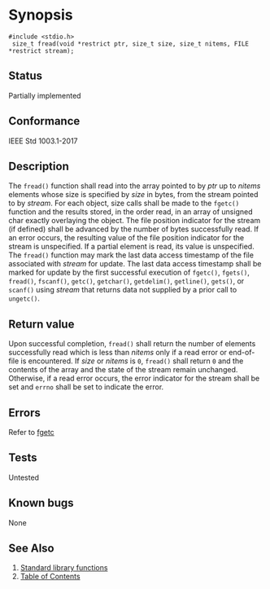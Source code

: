 # Synopsis 
`#include <stdio.h>`</br>
` size_t fread(void *restrict ptr, size_t size, size_t nitems, FILE *restrict stream);`</br>

## Status
Partially implemented
## Conformance
IEEE Std 1003.1-2017
## Description

The `fread()` function shall read into the array pointed to by _ptr_ up to _nitems_ elements whose size is
specified by _size_ in bytes, from the stream pointed to by _stream_. For each object, size calls shall be made to
the `fgetc()` function and the results stored, in the order read, in an array of
unsigned char exactly overlaying the object. The file position indicator for the stream (if defined) shall be advanced by
the number of bytes successfully read. If an error occurs, the resulting value of the file position indicator for the stream is
unspecified. If a partial element is read, its value is unspecified.
The
`fread()` function may mark the last data access timestamp of the file associated with _stream_ for update. The last data
access timestamp shall be marked for update by the first successful execution of `fgetc()`, `fgets()`, `fread()`, `fscanf()`, `getc()`, `getchar()`, `getdelim()`, `getline()`, `gets()`, or `scanf()` using _stream_ that returns data not supplied by a prior call to `ungetc()`. 


## Return value

Upon successful completion, `fread()` shall return the number of elements successfully read which is less than _nitems_ only if a read error or end-of-file is encountered. If _size_ or _nitems_ is `0`, `fread()` shall return `0` and the contents of the array and the state of the stream remain unchanged. Otherwise, if a read error occurs, the error indicator for the stream shall be set and `errno` shall be set to indicate the error.

## Errors

Refer to [fgetc](/fgetc.part-impl.md)

## Tests

Untested

## Known bugs

None

## See Also 
1. [Standard library functions](../README.md)
2. [Table of Contents](../../../README.md)
